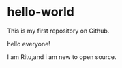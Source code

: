 # hello-world
This is my first repository on Github.

hello everyone!

I am Ritu,and i am new to open source.
